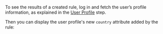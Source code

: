 To see the results of a created rule, log in and fetch the user’s profile information, as explained in the <a href="${profilelink}" target="_blank" rel="noreferrer">User Profile</a> step.

Then you can display the user profile's new `country` attribute added by the rule:
